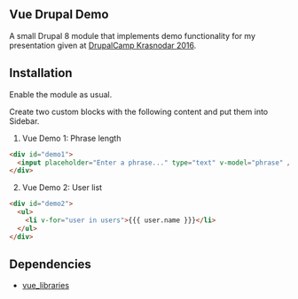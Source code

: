 Vue Drupal Demo
----
A small Drupal 8 module that implements demo functionality for my presentation given at [DrupalCamp Krasnodar 2016](http://2016.drupalyug.ru/program/sessions/reaktivnyy-frontend-freymvork-dlya-lyudey).

## Installation

Enable the module as usual.

Create two custom blocks with the following content and put them into Sidebar.

1. Vue Demo 1: Phrase length

```html
<div id="demo1">
  <input placeholder="Enter a phrase..." type="text" v-model="phrase" /> {{length}}
</div>
```

2. Vue Demo 2: User list

```html
<div id="demo2">
  <ul>
    <li v-for="user in users">{{{ user.name }}}</li>
  </ul>
</div>
```


## Dependencies

- [vue_libraries](https://github.com/kkomelin/vue_libraries)
